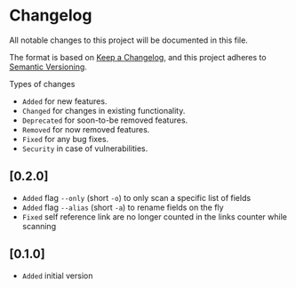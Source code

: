 # Changelog

All notable changes to this project will be documented in this file.

The format is based on [Keep a Changelog](https://keepachangelog.com/en/1.1.0/),
and this project adheres to [Semantic Versioning](https://semver.org/spec/v2.0.0.html).

Types of changes

- `Added` for new features.
- `Changed` for changes in existing functionality.
- `Deprecated` for soon-to-be removed features.
- `Removed` for now removed features.
- `Fixed` for any bug fixes.
- `Security` in case of vulnerabilities.

## [0.2.0]

- `Added` flag `--only` (short `-o`) to only scan a specific list of fields
- `Added` flag `--alias` (short `-a`) to rename fields on the fly
- `Fixed` self reference link are no longer counted in the links counter while scanning

## [0.1.0]

- `Added` initial version
